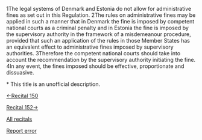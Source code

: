 
1The legal systems of Denmark and Estonia do not allow for administrative fines as set out in this Regulation. 2The rules on administrative fines may be applied in such a manner that in Denmark the fine is imposed by competent national courts as a criminal penalty and in Estonia the fine is imposed by the supervisory authority in the framework of a misdemeanour procedure, provided that such an application of the rules in those Member States has an equivalent effect to administrative fines imposed by supervisory authorities. 3Therefore the competent national courts should take into account the recommendation by the supervisory authority initiating the fine. 4In any event, the fines imposed should be effective, proportionate and dissuasive.


\* This title is an unofficial description.




[←Recital 150](https://gdpr-info.eu/recitals/no-150/ "150 - Administrative Fines")


[Recital 152→](https://gdpr-info.eu/recitals/no-152/ "152 - Power of Sanction of the Member States")


[All recitals](https://gdpr-info.eu/recitals/)

[Report error](https://gdpr-info.eu/gf/?TB_iframe=true&height=306 "Your message")

